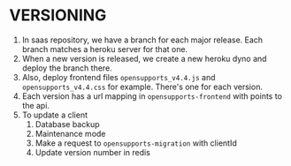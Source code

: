 VERSIONING
===

1. In saas repository, we have a branch for each major release. Each branch matches a heroku server for that one.
2. When a new version is released, we create a new heroku dyno and deploy the branch there.
3. Also, deploy frontend files `opensupports_v4.4.js` and `opensupports_v4.4.css` for example. There's one for each version.
4. Each version has a url mapping in `opensupports-frontend` with points to the api.
5. To update a client
    1. Database backup
    2. Maintenance mode
    3. Make a request to `opensupports-migration` with clientId
    4. Update version number in redis
